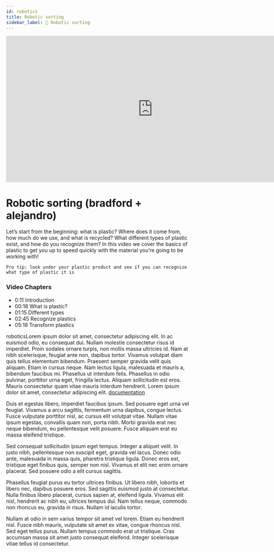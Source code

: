 ```yaml
---
id: robotics
title: Robotic sorting
sidebar_label: 🚫 Robotic sorting
---
```


<div class="videocontainer">
  <iframe width="800" height="400" src="https://www.youtube.com/embed/NpEaa2P7qZI" frameborder="0" allow="accelerometer; autoplay; encrypted-media; gyroscope; picture-in-picture" allowfullscreen></iframe>
</div>

<style>
:root {
  --highlight: #798bc5;
  --hover: #798bc5;
}
</style>
<div class="videoChapters">
<div class="videoChaptersMain">

# Robotic sorting (bradford + alejandro)

Let’s start from the beginning: what is plastic? Where does it come from, how much do we use, and what is recycled? What different types of plastic exist, and how do you recognize them? In this video we cover the basics of plastic to get you up to speed quickly with the material you’re going to be working with!

`Pro tip: look under your plastic product and see if you can recognize what type of plastic it is`


</div>
<div class="videoChaptersSidebar">

### Video Chapters

- 0:11 Introduction
- 00:18 What is plastic?
- 01:15 Different types
- 02:45 Recognize plastics
- 05:18 Transform plastics


</div>
</div>


roboticsLorem ipsum dolor sit amet, consectetur adipiscing elit. In ac euismod odio, eu consequat dui. Nullam molestie consectetur risus id imperdiet. Proin sodales ornare turpis, non mollis massa ultricies id. Nam at nibh scelerisque, feugiat ante non, dapibus tortor. Vivamus volutpat diam quis tellus elementum bibendum. Praesent semper gravida velit quis aliquam. Etiam in cursus neque. Nam lectus ligula, malesuada et mauris a, bibendum faucibus mi. Phasellus ut interdum felis. Phasellus in odio pulvinar, porttitor urna eget, fringilla lectus. Aliquam sollicitudin est eros. Mauris consectetur quam vitae mauris interdum hendrerit. Lorem ipsum dolor sit amet, consectetur adipiscing elit.
[documentation](https://docusaurus.io)

Duis et egestas libero, imperdiet faucibus ipsum. Sed posuere eget urna vel feugiat. Vivamus a arcu sagittis, fermentum urna dapibus, congue lectus. Fusce vulputate porttitor nisl, ac cursus elit volutpat vitae. Nullam vitae ipsum egestas, convallis quam non, porta nibh. Morbi gravida erat nec neque bibendum, eu pellentesque velit posuere. Fusce aliquam erat eu massa eleifend tristique.

Sed consequat sollicitudin ipsum eget tempus. Integer a aliquet velit. In justo nibh, pellentesque non suscipit eget, gravida vel lacus. Donec odio ante, malesuada in massa quis, pharetra tristique ligula. Donec eros est, tristique eget finibus quis, semper non nisl. Vivamus et elit nec enim ornare placerat. Sed posuere odio a elit cursus sagittis.

Phasellus feugiat purus eu tortor ultrices finibus. Ut libero nibh, lobortis et libero nec, dapibus posuere eros. Sed sagittis euismod justo at consectetur. Nulla finibus libero placerat, cursus sapien at, eleifend ligula. Vivamus elit nisl, hendrerit ac nibh eu, ultrices tempus dui. Nam tellus neque, commodo non rhoncus eu, gravida in risus. Nullam id iaculis tortor.

Nullam at odio in sem varius tempor sit amet vel lorem. Etiam eu hendrerit nisl. Fusce nibh mauris, vulputate sit amet ex vitae, congue rhoncus nisl. Sed eget tellus purus. Nullam tempus commodo erat ut tristique. Cras accumsan massa sit amet justo consequat eleifend. Integer scelerisque vitae tellus id consectetur.

